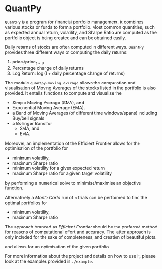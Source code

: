 # QuantPy
`QuantPy` is a program for financial portfolio management. It combines various stocks or funds to form a portfolio. Most common quantities, such as expected annual return, volatility, and Sharpe Ratio are computed as the portfolio object is being created and can be obtained easily.

Daily returns of stocks are often computed in different ways. `QuantPy` provides three different ways of computing the daily returns:
1. $\text{price}_{t} / \text{price}_{t=0}$
2. Percentage change of daily returns
3. Log Return: $\log(1 + \text{daily percentage change of returns})$

The module `quantpy.moving_average` allows the computation and visualisation of Moving Averages of the stocks listed in the portfolio is also provided. It entails functions to compute and visualise the
 - Simple Moving Average (SMA), and
 - Exponential Moving Average (EMA).
 - a Band of Moving Averages (of different time windows/spans) including Buy/Sell signals
 - a Bollinger Band for
   - SMA, and
   - EMA.

Moreover, an implementation of the Efficient Frontier allows for the optimisation of the portfolio for
 - minimum volatility,
 - maximum Sharpe ratio
 - minimum volatility for a given expected return
 - maximum Sharpe ratio for a given target volatility

by performing a numerical solve  to minimise/maximise an objective function.

Alternatively a *Monte Carlo* run of `n` trials can be performed to find the optimal portfolios for
 - minimum volatility,
 - maximum Sharpe ratio

The approach branded as *Efficient Frontier* should be the preferred method for reasons of computational effort and accuracy. The latter approach is only included for the sake of completeness, and creation of beautiful plots.


and  allows for an optimisation of the given portfolio.

For more information about the project and details on how to use it, please
look at the examples provided in `./example`.

